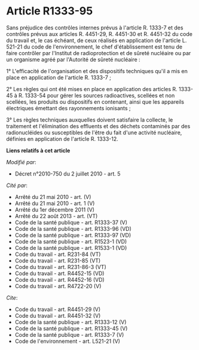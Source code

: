 # Article R1333-95

Sans préjudice des contrôles internes prévus à l'article R. 1333-7 et des contrôles prévus aux articles R. 4451-29, R.
4451-30 et R. 4451-32 du code du travail et, le cas échéant, de ceux réalisés en application de l'article L. 521-21 du code
de l'environnement, le chef d'établissement est tenu de faire contrôler par l'Institut de radioprotection et de sûreté
nucléaire ou par un organisme agréé par l'Autorité de sûreté nucléaire : 

1° L'efficacité de l'organisation et des dispositifs techniques qu'il a mis en place en application de l'article R. 1333-7 ; 

2° Les règles qui ont été mises en place en application des articles R. 1333-45 à R. 1333-54 pour gérer les sources
radioactives, scellées et non scellées, les produits ou dispositifs en contenant, ainsi que les appareils électriques
émettant des rayonnements ionisants ; 

3° Les règles techniques auxquelles doivent satisfaire la collecte, le traitement et l'élimination des effluents et des
déchets contaminés par des radionucléides ou susceptibles de l'être du fait d'une activité nucléaire, définies en application
de l'article R. 1333-12.

**Liens relatifs à cet article**

_Modifié par_:

  - Décret n°2010-750 du 2 juillet 2010 - art. 5

_Cité par_:

  - Arrêté du 21 mai 2010 - art. (V)
  - Arrêté du 21 mai 2010 - art. 1 (V)
  - Arrêté du 1er décembre 2011 (V)
  - Arrêté du 22 août 2013 - art. (VT)
  - Code de la santé publique - art. R1333-37 (V)
  - Code de la santé publique - art. R1333-96 (VD)
  - Code de la santé publique - art. R1333-97 (VD)
  - Code de la santé publique - art. R1523-1 (VD)
  - Code de la santé publique - art. R1533-1 (VD)
  - Code du travail - art. R231-84 (VT)
  - Code du travail - art. R231-85 (VT)
  - Code du travail - art. R231-86-3 (VT)
  - Code du travail - art. R4452-15 (VD)
  - Code du travail - art. R4452-16 (VD)
  - Code du travail - art. R4722-20 (V)

_Cite_:

  - Code du travail - art. R4451-29 (V)
  - Code du travail - art. R4451-32 (V)
  - Code de la santé publique - art. R1333-12 (V)
  - Code de la santé publique - art. R1333-45 (V)
  - Code de la santé publique - art. R1333-7 (V)
  - Code de l'environnement - art. L521-21 (V)
